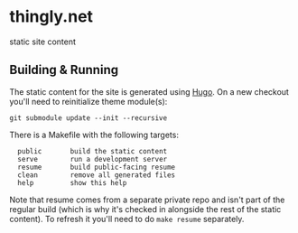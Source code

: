 # thingly.net
static site content

## Building & Running
The static content for the site is generated using [Hugo](https://gohugo.io/). On a new checkout you'll need to reinitialize theme module(s):

`git submodule update --init --recursive`

There is a Makefile with the following targets:

```
  public       build the static content
  serve        run a development server
  resume       build public-facing resume
  clean        remove all generated files
  help         show this help
```

Note that resume comes from a separate private repo and isn't part of the regular build (which is why it's checked in alongside the rest of the static content). To refresh it you'll need to do `make resume` separately.
